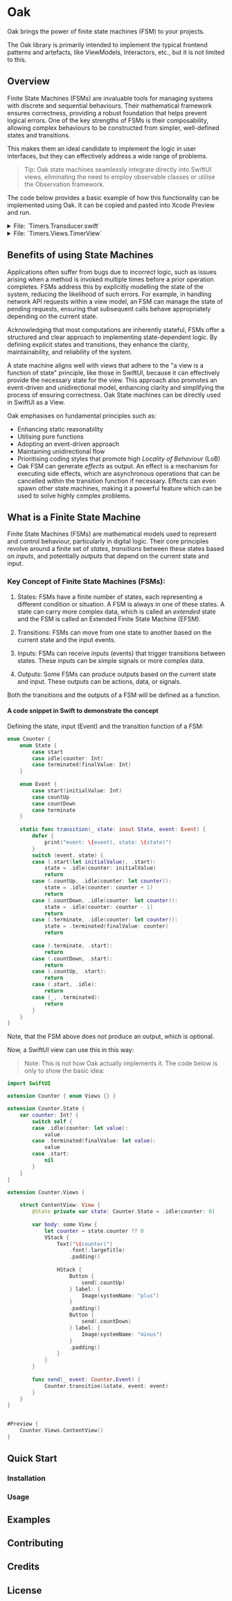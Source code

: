 # Oak

Oak brings the power of finite state machines (FSM) to your projects. 

The Oak library is primarily intended to implement the typical frontend patterns and artefacts, like ViewModels, Interactors, etc., but it is not limited to this.


## Overview

Finite State Machines (FSMs) are invaluable tools for managing systems with discrete and sequential behaviours. Their mathematical framework ensures correctness, providing a robust foundation that helps prevent logical errors. One of the key strengths of FSMs is their composability, allowing complex behaviours to be constructed from simpler, well-defined states and transitions.

This makes them an ideal candidate to implement the logic in user interfaces, but they can effectively address a wide range of problems. 

> Tip: Oak state machines seamlessly integrate directly into SwiftUI views, eliminating the need to employ observable classes or utilise the Observation framework. 

The code below provides a basic example of how this functionality can be implemented using Oak. It can be copied and pasted into Xcode Preview and run.

<details>
    <summary>File: `Timers.Transducer.swift`</summary>

```swift
import Oak

/// Defines a FST which can start and stop a timer (a side effect).
/// Only one timer can run at a time. The timer itself sends an
/// event `ping` to the FST which increments a counter variable
/// within the state of the FST.
///
/// An Oak transducer can be run with an _observable_ state.
/// That is, there's a kind of "host" which runs the transducer and
/// provides it its state whose mutations can be observed by the
/// host. A SwiftUI View is a perfect host for running a transducer.
/// Not only can it render the state accordingly, views also provide
/// a natural means to send events into the FSA, i.e. user intents,
/// via UI controls.
///
/// This is a very simple variant of a FST. Yet, it demonstrates one
/// of the key feature of Oak Transducers: the FSM keeps track of
/// the management of running _side effects_. A side effect can be a
/// Swift Task, which emits events during its lifetime, or an async
/// function which may or may not return a result which materialises
/// as an event, or simply a synchronous function which may or
/// may not cause an effect on the "outer world".
///
/// See also ``Oak.Transduder``.
enum Timers: Transducer {
    
    /// The state of the transducer. This is also used as  the "view state".
    enum State: Terminable, DefaultInitializable {
        init() { self = .start(count: 0) }
        
        case start(count: Int = 0)
        case running(count: Int)
        case terminated
        
        var isTerminal: Bool {
            if case .terminated = self { true } else { false }
        }
    }
    
    /// Defines the "Input" values of the transducer.
    ///
    /// Inputs are always _events_, that is, "things" that _happen_.
    /// Events can be _user intents_ and results or messages sent
    /// from side effects, which need to be _materialized_ as events
    /// and send back to the transducer.
    enum Event {
        case start, stop, ping, terminate
    }
    
    /// An _environment_ can be used to provide dependencies for _effects_
    /// when they get invoked and start _side effects_.
    struct Env {}
    
    /// See also: ``Oak.Effect``
    typealias Effect = Oak.Effect<Event, Env>
    
    typealias Output = Never
    typealias TransducerOutput = Effect?

    /// A _pure_ function which implementes the transition function and the output function
    /// of a stransducer. The output is an optioanal `Effect`.
    static func update(_ state: inout State, event: Event) -> Effect? {
        print("*** event: \(event), state: \(state)")
        switch (event, state) {
        case (.start, .start(let count)):
            state = .running(count: count)
            return timer
        case (.start, .running):
            return .none

        case (.stop, .running(let count)):
            state = .start(count: count)
            return .cancelTask("timer")
            
        case (.stop, .start):
            return .none
            
        case (.ping, .running(let count)):
            state = .running(count: count + 1)
            return .none
            
        case (.ping, .start):
            return .none
            
        case (.terminate, .running):
            state = .terminated
            return .cancelTask("timer")

        case (.terminate, .start):
            state = .terminated
            return .none

        case (.terminate, .terminated):
            return .none
            
        case (_, .terminated):
            return .none
        }
    }

    /// Implements a timer which periodically sends a `ping` event to the
    /// transducer until it will be cancelled.
    ///
    /// The Oak transducer wraps an asynchronous function in a Swift Task and
    /// manages it, allowing you to control the timer's lifetime by sending special
    /// events to the transducer. This means a timer can be started and cancelled
    /// ("invalidated") at any time, for instance, by the user. The transducer
    /// achieves this by cancelling the wrapping Swift Task. However, this
    /// requires the running operation (in this case, `Task.sleep(nanoseconds:)`)
    /// to be a good citizen of Swift Concurrency and stop running when its task
    /// is cancelled. Fortunately, this is the case with a library function, so
    /// it will work.
    static let timer = Effect(id: "timer") { env, proxy in
        while true {
            try await Task.sleep(nanoseconds: 1_000_000_000)
            try? proxy.send(.ping)
        }
    }
}
```
</details>

<details>
    <summary>File: `Timers.Views.TimerView`</summary>

```swift
import SwiftUI
import Oak

extension Timers { enum Views {} }

fileprivate extension Timers.State {
    
    var isStartable: Bool {
        switch self {
        case .start:
            true
        case .terminated, .running:
            false
        }
    }

    var isStopable: Bool {
        switch self {
        case .start, .terminated:
            false
        case .running:
            true
        }
    }
    
    var count: Int? {
        switch self {
        case .start(count: let count), .running(count: let count):
            count
        default:
            nil
        }
    }
    
}

extension Timers.Views {
    
    struct TimerView: View {
        let state: Timers.State
        let send: (Timers.Event) -> Void
        
        var body: some View {
            VStack {
                switch state {
                case .start(count: let count), .running(count: let count):
                    Text("\(count)")
                        .font(.largeTitle)
                        // .contentTransition(.numericText()) // available in iOS 16.0 or newer
                        .animation(.default, value: state.count)
                case .terminated:
                    Text("done")
                }
                if !state.isTerminal {
                    let label = state.isStartable ? "Start" : state.isStopable ? "Stop" : "?"
                    let action: Timers.Event? = state.isStartable ? .start : state.isStopable ? .stop : nil
                    if let action = action {
                        Button("\(label)") {
                            self.send(action)
                        }
                    }
                }
            }
            .navigationTitle(Text("Timer"))
        }
    }
}

@available(iOS 17.0, macOS 14.0, watchOS 10.0, tvOS 17.0, *)
extension Timers.Views {

    /// An alternative implementation of the TimerView using the
    /// `StateTransducer` property.
    ///
    /// This solution does not require to use a `TransducerView`. Instead the
    /// state transducer property wrapper implements the FSA. A state transducer
    /// is similar to the SwiftUI `StateObject` property wrapper. It's lifetime
    /// is bound to the lifetime of the view and it will be intitialised once and
    /// only once.
    /// The implementation requires the Observation framework and thus requires
    /// a newer os version.
    struct TimerView2: View {
        @StateTransducer<Timers>(env: Timers.Env()) private var timer = .start(count: 0)
        
        var action: Timers.Event? {
            timer.isStartable ? .start : timer.isStopable ? .stop : nil
        }
        
        var label: String {
            timer.isStartable ? "Start" : timer.isStopable ? "Stop" : "?"
        }
        
        var body: some View {
            VStack {
                switch timer {
                case .start(count: let count), .running(count: let count):
                    Text("\(count)")
                        .font(.largeTitle)
                        .contentTransition(.numericText())
                        .animation(.default, value: timer.count)
                case .terminated:
                    Text("done")
                }
                if !timer.isTerminal {
                    if let action {
                        Button("\(label)") {
                            try? $timer.send(action)
                        }
                    }
                }
            }
            .navigationTitle(Text("Timer"))
        }
    }
    
}


extension Timers.Views {
    
    struct NavigationStackView: View {
        
        struct Timer: Identifiable, Hashable {
            let id: Int
        }

        @State private var timers: [Timer] = (1...10).map { Timer(id: $0) }
        
        var body: some View {
            NavigationStack {  //
                List(timers) { timer in
                    NavigationLink("\(timer.id)", value: timer)
                }
                .navigationDestination(for: Timer.self) { timer in
                    TransducerView(of: Timers.self, env: Timers.Env()) { state, send in
                        Timers.Views.TimerView(
                            state: state,
                            send: send
                        )
                    }
                    .navigationTitle("Timer \(timer.id)")
                }
            }
        }
    }
    
}

// MARK: - Previews

@available(iOS 16.0, macOS 13.0, tvOS 16.0, watchOS 9.0, *)
#Preview("Timer View start") {
    Timers.Views.TimerView(
        state: .init(),
        send: { print($0) }
    )
}

@available(iOS 16.0, macOS 13.0, tvOS 16.0, watchOS 9.0, *)
#Preview("Timer View running(3)") {
    Timers.Views.TimerView(
        state: .running(count: 3),
        send: { print($0) }
    )
}

@available(iOS 17.0, macOS 14.0, watchOS 10.0, tvOS 17.0, *)
#Preview("TimerView2") {
    Timers.Views.TimerView2()
}


@available(iOS 16.0, macOS 13.0, tvOS 16.0, watchOS 9.0, *)
#Preview("TransducerView with TimerView") {
    TransducerView(of: Timers.self, env: Timers.Env()) { state, send in
        Timers.Views.TimerView(
            state: state,
            send: send
        )
    }
}

@available(iOS 16.0, macOS 13.0, tvOS 16.0, watchOS 9.0, *)
#Preview("Timer List") {
    Timers.Views.NavigationStackView()
}
```
</details>



## Benefits of using State Machines

Applications often suffer from bugs due to incorrect logic, such as issues arising when a method is invoked multiple times before a prior operation completes. FSMs address this by explicitly modelling the state of the system, reducing the likelihood of such errors. For example, in handling network API requests within a view model, an FSM can manage the state of pending requests, ensuring that subsequent calls behave appropriately depending on the current state.

Acknowledging that most computations are inherently stateful, FSMs offer a structured and clear approach to implementing state-dependent logic. By defining explicit states and transitions, they enhance the clarity, maintainability, and reliability of the system.

A state machine aligns well with views that adhere to the "a view is a function of state" principle, like those in SwiftUI, because it can effectively provide the necessary state for the view. This approach also promotes an event-driven and unidirectional model, enhancing clarity and simplifying the process of ensuring correctness. Oak State machines can be directly used in SwiftUI as a View.

Oak emphasises on fundamental principles such as:

- Enhancing static reasonability
- Utilising pure functions
- Adopting an event-driven approach
- Maintaining unidirectional flow
- Prioritising coding styles that promote high _Locality of Behaviour_ (LoB)
- Oak FSM can generate _effects_ as output. An effect is a mechanism for executing side effects, which are asynchronous operations that can be cancelled within the transition function if necessary. Effects can even spawn other state machines, making it a powerful feature which can be used to solve highly complex problems.


## What is a Finite State Machine

Finite State Machines (FSMs) are mathematical models used to represent and control behaviour, particularly in digital logic. Their core principles revolve around a finite set of _states_, _transitions_ between these states based on _inputs_, and potentially _outputs_ that depend on the current state and input. 

### Key Concept of Finite State Machines (FSMs):

1. States: FSMs have a finite number of states, each representing a different condition or situation. A FSM is always in one of these states. A state can carry more complex data, which is called an _extended_ state and the FSM is called an Extended Finite State Machine (EFSM).

2. Transitions: FSMs can move from one state to another based on the current state and the input events. 

3. Inputs: FSMs can receive inputs (events) that trigger transitions between states. These inputs can be simple signals or more complex data.

4. Outputs: Some FSMs can produce outputs based on the current state and input. These outputs can be actions, data, or signals. 

Both the transitions and the outputs of a FSM will be defined as a function.


#### A code snippet in Swift to demonstrate the concept 

Defining the state, input (Event) and the transition function of a FSM: 

```swift 
enum Counter {
    enum State {
        case start
        case idle(counter: Int)
        case terminated(finalValue: Int)
    }
    
    enum Event {
        case start(initialValue: Int)
        case countUp
        case countDown
        case terminate
    }
    
    static func transition(_ state: inout State, event: Event) {
        defer {
            print("event: \(event), state: \(state)")
        }
        switch (event, state) {
        case (.start(let initialValue), .start):
            state = .idle(counter: initialValue)
            return
        case (.countUp, .idle(counter: let counter)):
            state = .idle(counter: counter + 1)
            return
        case (.countDown, .idle(counter: let counter)):
            state = .idle(counter: counter - 1)
            return
        case (.terminate, .idle(counter: let counter)):
            state = .terminated(finalValue: counter)
            return
            
        case (.terminate, .start):
            return
        case (.countDown, .start):
            return
        case (.countUp, .start):
            return
        case (.start, .idle):
            return
        case (_, .terminated):
            return
        }
    }
}
```

Note, that the FSM above does not produce an output, which is optional.

Now, a SwiftUI view can use this in this way:

> Note: This is not how Oak actually implements it. The code below is only to show the basic idea:
 

```swift
import SwiftUI

extension Counter { enum Views {} }

extension Counter.State {
    var counter: Int? {
        switch self {
        case .idle(counter: let value):
            value
        case .terminated(finalValue: let value):
            value
        case .start:
            nil
        }
    }
}

extension Counter.Views {
 
    struct ContentView: View {
        @State private var state: Counter.State = .idle(counter: 0)
        
        var body: some View {
            let counter = state.counter ?? 0
            VStack {
                Text("\(counter)")
                    .font(.largeTitle)
                    .padding()
                
                HStack {
                    Button {
                        send(.countUp)
                    } label: {
                        Image(systemName: "plus")
                    }
                    .padding()
                    Button {
                        send(.countDown)
                    } label: {
                        Image(systemName: "minus")
                    }
                    .padding()
                }
            }
        }
        
        func send(_ event: Counter.Event) {
            Counter.transition(&state, event: event)
        }
    }
}


#Preview {
    Counter.Views.ContentView()
}
``` 

## Quick Start

### Installation

### Usage



## Examples

## Contributing

## Credits

## License
